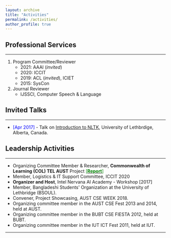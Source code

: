 ```yaml
---
layout: archive
title: "Activities"
permalink: /activities/
author_profile: true
---
```


## Professional Services
-------------------------

1. Program Committee/Reviewer
	- 2021: AAAI (*invited*) 
	- 2020: ICCIT 
	- 2019: ACL (*invited*), ICIET
	- 2015: SysCon
2. Journal Reviewer
	- IJSSCI, Computer Speech & Language

## Invited Talks
----------------
- <span style="color:Blue"> [Apr 2017] </span> - Talk on [Introduction to NLTK](https://tafseer-nayeem.github.io/files/Introduction_to_NLTK.pdf), University of Lethbrdige, Alberta, Canada. 

## Leadership Activities
------------------------
- Organizing Committee Member & Researcher, **Commonwealth of Learning (COL) TEL AUST** Project [<span style ="color:Green"> [**Report**] </span>](http://oasis.col.org/handle/11599/3220)
- Member, Logistics & IT Support Committee, ICCIT 2020
- **Organizer and Host**, Intel Nervana AI Academy - Workshop [2017]
- Member, Bangladeshi Students' Organization at the University of Lethbridge (BSOUL).
- Convener, Project Showcasing, AUST CSE WEEK 2018.
- Organizing committee member in the AUST CSE Fest 2013 and 2014, held at AUST.
- Organizing committee member in the BUBT CSE FIESTA 2012, held at BUBT.
- Organizing committee member in the IUT ICT Fest 2011, held at IUT. 

__________________________________________________